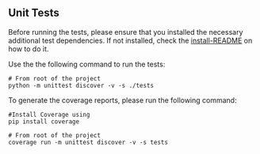 ## Unit Tests


Before running the tests, please ensure that you installed the necessary additional test dependencies. 
If not installed, check the [install-README](https://github.com/facebookresearch/pytorchvideo/blob/main/INSTALL.md) on how to do it.

Use the the following command to run the tests:
```
# From root of the project
python -m unittest discover -v -s ./tests
```

To generate the coverage reports, please run the following command:
```
#Install Coverage using 
pip install coverage

# From root of the project
coverage run -m unittest discover -v -s tests
```

